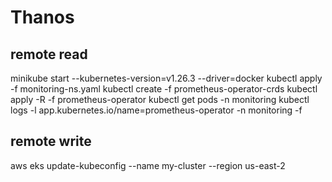 # Thanos

## remote read

minikube start --kubernetes-version=v1.26.3 --driver=docker
kubectl apply -f monitoring-ns.yaml
kubectl create -f prometheus-operator-crds
kubectl apply -R -f prometheus-operator
kubectl get pods -n monitoring
kubectl logs -l app.kubernetes.io/name=prometheus-operator -n monitoring -f














## remote write

aws eks update-kubeconfig --name my-cluster --region us-east-2